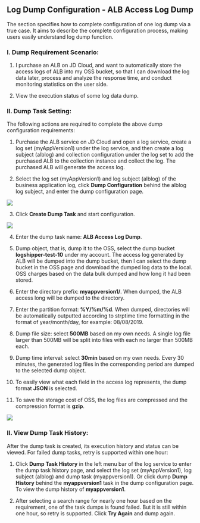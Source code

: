 ## Log Dump Configuration - ALB Access Log Dump

The section specifies how to complete configuration of one log dump via a true case. It aims to describe the complete configuration process, making users easily understand log dump function.

### I. Dump Requirement Scenario:

1. I purchase an ALB on JD Cloud, and want to automatically store the access logs of ALB into my OSS bucket, so that I can download the log data later, process and analyze the response time, and conduct monitoring statistics on the user side.

2. View the execution status of some log data dump.

### II. Dump Task Setting:

The following actions are required to complete the above dump configuration requirements:

1. Purchase the ALB service on JD Cloud and open a log service, create a log set (myAppVersion1) under the log service, and then create a log subject (alblog) and collection configuration under the log set to add the purchased ALB to the collection instance and collect the log. The purchased ALB will generate the access log.

2. Select the log set (myAppVersion1) and log subject (alblog) of the business application log, click **Dump Configuration** behind the alblog log subject, and enter the dump configuration page.

![](https://raw.githubusercontent.com/jdcloudcom/cn/zhangwenjie-only/image/LogService/LogTransfer/case01.jpg)

3. Click **Create Dump Task** and start configuration.

![](https://raw.githubusercontent.com/jdcloudcom/cn/zhangwenjie-only/image/LogService/LogTransfer/case02.jpg)

4. Enter the dump task name: **ALB Access Log Dump**.

5. Dump object, that is, dump it to the OSS, select the dump bucket **logshipper-test-10** under my account. The access log generated by ALB will be dumped into the dump bucket, then I can select the dump bucket in the OSS page and download the dumped log data to the local. OSS charges based on the data bulk dumped and how long it had been stored.

6. Enter the directory prefix: **myappversion1/**. When dumped, the ALB access long will be dumped to the directory.

7. Enter the partition format: **%Y/%m/%d**. When dumped, directories will be automatically outputted according to strptime time formatting in the format of year/month/day, for example: 08/08/2019.

8. Dump file size: select **500MB** based on my own needs. A single log file larger than 500MB will be split into files with each no larger than 500MB each.

9. Dump time interval: select **30min** based on my own needs. Every 30 minutes, the generated log files in the corresponding period are dumped to the selected dump object.

10. To easily view what each field in the access log represents, the dump format **JSON** is selected.

11. To save the storage cost of OSS, the log files are compressed and the compression format is **gzip**.

![](https://raw.githubusercontent.com/jdcloudcom/cn/zhangwenjie-only/image/LogService/LogTransfer/case03.jpg)

### II. View Dump Task History:

After the dump task is created, its execution history and status can be viewed. For failed dump tasks, retry is supported within one hour:

1. Click **Dump Task History** in the left menu bar of the log service to enter the dump task history page, and select the log set (myAppVersion1), log subject (alblog) and dump task (myappversion1). Or click dump **Dump History** behind the **myappversion1** task in the dump configuration page. To view the dump history of **myappversion1**.

2. After selecting a search range for nearly one hour based on the requirement, one of the task dumps is found failed. But it is still within one hour, so retry is supported. Click **Try Again** and dump again.


















